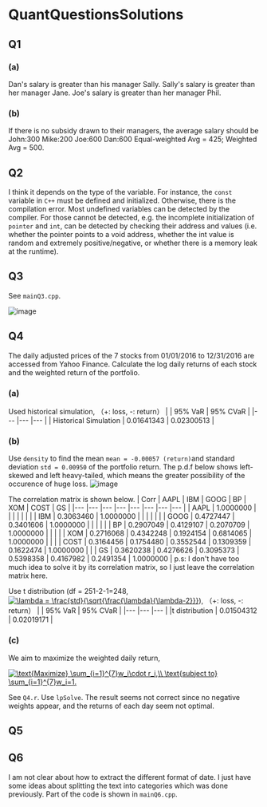 # QuantQuestionsSolutions
## Q1
### (a)
Dan's salary is greater than his manager Sally.
Sally's salary is greater than her manager Jane.
Joe's salary is greater than her manager Phil.
### (b)
If there is no subsidy drawn to their managers, the average salary should be 
John:300
Mike:200
Joe:600
Dan:600
Equal-weighted Avg = 425;
Weighted Avg = 500.

## Q2 
I think it depends on the type of the variable. For instance, the ```const``` variable in ```C++``` must be defined and initialized. Otherwise, there is the compilation error. Most undefined variables can be detected by the compiler. For those cannot be detected, e.g. the incomplete initialization of ```pointer``` and ```int```, can be detected by checking their address and values (i.e. whether the pointer points to a void address, whether the int value is random and extremely positive/negative, or whether there is a memory leak at the runtime).

## Q3
See ```mainQ3.cpp```.

![image](https://user-images.githubusercontent.com/89716697/131442265-848eed66-2a67-4b16-8aad-53a85be8a85a.png)

## Q4
The daily adjusted prices of the 7 stocks from 01/01/2016 to 12/31/2016 are accessed from Yahoo Finance. Calculate the log daily returns of each stock and the weighted return of the portfolio.
### (a)
Used historical simulation, （+: loss, -: return）
|  	| 95% VaR 	| 95% CVaR 	|
|---	|---	|---	|
| Historical Simulation 	| 0.01641343 	| 0.02300513 	|

### (b)
Use ```density``` to find the mean ```mean = -0.00057 (return)```and standard deviation ```std = 0.00950``` of the portfolio return.
The p.d.f below shows left-skewed and left heavy-tailed, which means the greater possibility of the occurence of huge loss.
![image](https://user-images.githubusercontent.com/89716697/131369628-41bf533a-82a9-41e2-b73d-030e44c6a470.png)

The correlation matrix is shown below.
| Corr 	| AAPL 	| IBM 	| GOOG 	| BP 	| XOM 	| COST 	| GS 	|
|---	|---	|---	|---	|---	|---	|---	|---	|
| AAPL 	| 1.0000000 	|  	|  	|  	|  	|  	|  	|
| IBM 	| 0.3063460  	| 1.0000000 	|  	|  	|  	|  	|  	|
| GOOG 	| 0.4727447  	| 0.3401606  	| 1.0000000 	|  	|  	|  	|  	|
| BP 	| 0.2907049  	| 0.4129107  	| 0.2070709  	| 1.0000000 	|  	|  	|  	|
| XOM 	| 0.2716068  	| 0.4342248  	| 0.1924154  	| 0.6814065  	| 1.0000000 	|  	|  	|
| COST 	| 0.3164456 	| 0.1754480 	| 0.3552544 	| 0.1309359 	| 0.1622474 	| 1.0000000 	|  	|
| GS 	| 0.3620238 	| 0.4276626 	| 0.3095373 	| 0.5398358 	| 0.4167982 	| 0.2491354 	| 1.0000000 	|
p.s: I don't have too much idea to solve it by its correlation matrix, so I just leave the correlation matrix here.

Use t distribution (df = 251-2-1=248,<a href="https://www.codecogs.com/eqnedit.php?latex=\lambda&space;=&space;\frac{std}{\sqrt{\frac{\lambda}{\lambda-2}}}" target="_blank"><img src="https://latex.codecogs.com/gif.latex?\lambda&space;=&space;\frac{std}{\sqrt{\frac{\lambda}{\lambda-2}}}" title="\lambda = \frac{std}{\sqrt{\frac{\lambda}{\lambda-2}}}" /></a>), （+: loss, -: return）
|  	| 95% VaR 	| 95% CVaR 	|
|---	|---	|---	|
|t distribution	| 0.01504312 	| 0.02019171 	|

### (c)
We aim to maximize the weighted daily return,

<a href="https://www.codecogs.com/eqnedit.php?latex=\text{Maximize}&space;\sum_{i=1}^{7}w_i\cdot&space;r_i,\\&space;\text{subject&space;to}&space;\sum_{i=1}^{7}w_i=1." target="_blank"><img src="https://latex.codecogs.com/gif.latex?\text{Maximize}&space;\sum_{i=1}^{7}w_i\cdot&space;r_i,\\&space;\text{subject&space;to}&space;\sum_{i=1}^{7}w_i=1." title="\text{Maximize} \sum_{i=1}^{7}w_i\cdot r_i,\\ \text{subject to} \sum_{i=1}^{7}w_i=1." /></a>

See ```Q4.r```. Use ```lpSolve```. The result seems not correct since no negative weights appear, and the returns of each day seem not optimal.

## Q5

## Q6
I am not clear about how to extract the different format of date. I just have some ideas about splitting the text into categories which was done previously. Part of the code is shown in ```mainQ6.cpp```.
